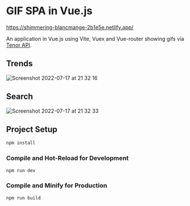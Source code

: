 # GIF SPA in Vue.js 

https://shimmering-blancmange-2b1e5e.netlify.app/

An application in Vue.js using Vite, Vuex and Vue-router showing gifs via [Tenor API](https://tenor.com/gifapi/documentation).


## Trends
![Screenshot 2022-07-17 at 21 32 16](https://user-images.githubusercontent.com/43743508/179422023-d7c301fe-11ca-4794-9020-52ae84ed90a0.png)

## Search
![Screenshot 2022-07-17 at 21 32 33](https://user-images.githubusercontent.com/43743508/179422039-0749793e-07ec-4633-a100-9435609ac423.png)

## Project Setup

```sh
npm install
```

### Compile and Hot-Reload for Development

```sh
npm run dev
```

### Compile and Minify for Production

```sh
npm run build
```
